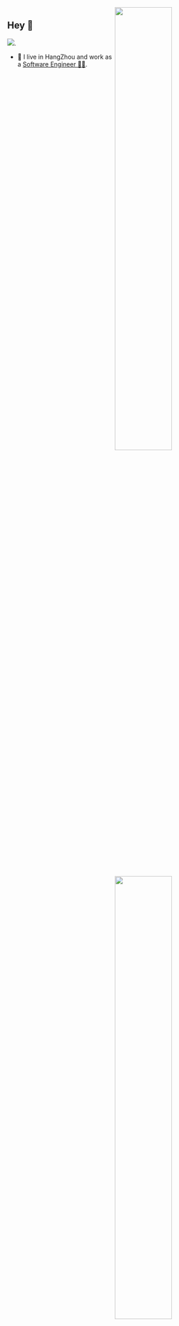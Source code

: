 <!--
**yrzs/yrzs** is a ✨ _special_ ✨ repository because its `README.md` (this file) appears on your GitHub profile.

Here are some ideas to get you started:

- 🔭 I’m currently working on ...
- 🌱 I’m currently learning ...
- 👯 I’m looking to collaborate on ...
- 🤔 I’m looking for help with ...
- 💬 Ask me about ...
- 📫 How to reach me: ...
- 😄 Pronouns: ...
- ⚡ Fun fact: ...
-->
<!-- [![Anurag's GitHub stats](https://github-readme-stats.vercel.app/api?username=yrzs&show_icons=true)](https://github.com/anuraghazra/github-readme-stats) -->

<!-- [![Top Langs](https://github-readme-stats.vercel.app/api/top-langs/?username=yrzs&layout=compact)](https://github.com/anuraghazra/github-readme-stats) -->
<img align="right" width="51%" src="https://github-readme-stats.vercel.app/api?username=yrzs&show_icons=true">

<img align='right' width='51%' src="https://github-readme-stats.vercel.app/api/top-langs/?username=yrzs&layout=compact&card_width=495">

## Hey 👋

[![](https://img.shields.io/badge/dynamic/json?color=000000&label=GitHub&query=%24.data.totalSubs&suffix=%20followers&url=https%3A%2F%2Fapi.spencerwoo.com%2Fsubstats%2F%3Fsource%3Dgithub%26queryKey%yrzs)](https://github.com/yrzs).

- 🔭 I live in HangZhou and work as a [Software Engineer 👨‍💻](). 
